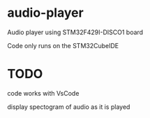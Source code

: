 # audio-player
Audio player using STM32F429I-DISCO1 board

Code only runs on the STM32CubeIDE 

# TODO 
code works with VsCode 


display spectogram of audio as it is played

